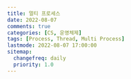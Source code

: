 ```yaml
---
title: 멀티 프로세스
date: 2022-08-07
comments: true
categories: [CS, 운영체제]
tags: [Process, Thread, Multi Process]
lastmode: 2022-08-07 17:00:00
sitemap:
  changefreq: daily
  priority: 1.0
---
```


